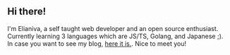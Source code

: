## Hi there!

I'm Elianiva, a self taught web developer and an open source enthusiast.
Currently learning 3 languages which are JS/TS, Golang, and Japanese ;).
In case you want to see my blog, [here it is.](https://elianiva.github.io).
Nice to meet you!

<!--
**elianiva/elianiva** is a ✨ _special_ ✨ repository because its `README.md` (this file) appears on your GitHub profile.

Here are some ideas to get you started:

- 🔭 I’m currently working on ...
- 🌱 I’m currently learning ...
- 👯 I’m looking to collaborate on ...
- 🤔 I’m looking for help with ...
- 💬 Ask me about ...
- 📫 How to reach me: ...
- 😄 Pronouns: ...
- ⚡ Fun fact: ...
-->
